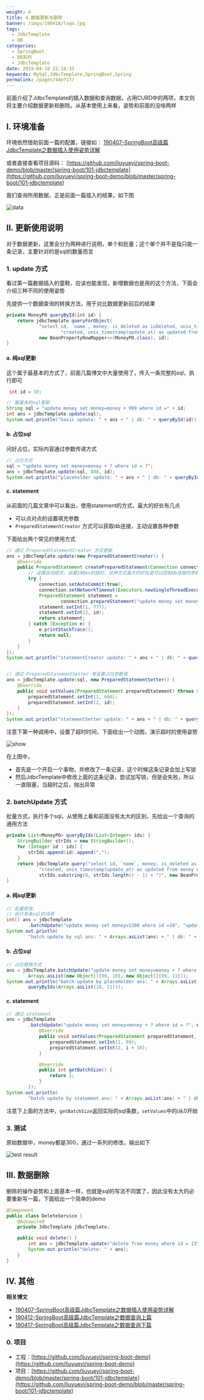 ```yaml
---
weight: 4
title: 4.数据更新与删除
banner: /imgs/190418/logo.jpg
tags: 
  - JdbcTemplate
  - DB
categories: 
  - SpringBoot
  - DB系列
  - JdbcTemplate
date: 2019-04-18 22:14:33
keywords: MySql,JdbcTemplate,SpringBoot,Spring
permalink: /pages/44e717/
---
```


前面介绍了JdbcTemplate的插入数据和查询数据，占用CURD中的两项，本文则将主要介绍数据更新和删除。从基本使用上来看，姿势和前面的没啥两样

<!-- more -->

## I. 环境准备

环境依然借助前面一篇的配置，链接如： [190407-SpringBoot高级篇JdbcTemplate之数据插入使用姿势详解](http://spring.hhui.blog/spring-blog/2019/04/07/190407-SpringBoot%E9%AB%98%E7%BA%A7%E7%AF%87JdbcTemplate%E4%B9%8B%E6%95%B0%E6%8D%AE%E6%8F%92%E5%85%A5%E4%BD%BF%E7%94%A8%E5%A7%BF%E5%8A%BF%E8%AF%A6%E8%A7%A3/)

或者直接查看项目源码： [https://github.com/liuyueyi/spring-boot-demo/blob/master/spring-boot/101-jdbctemplate](https://github.com/liuyueyi/spring-boot-demo/blob/master/spring-boot/101-jdbctemplate)

我们查询所用数据，正是前面一篇插入的结果，如下图

![data](/imgs/190418/00.jpg)

## II. 更新使用说明

对于数据更新，这里会分为两种进行说明，单个和批量；这个单个并不是指只能一条记录，主要针对的是sql的数量而言

### 1. update 方式

看过第一篇数据插入的童鞋，应该也能发现，新增数据也是用的这个方法，下面会介绍三种不同的使用姿势

先提供一个数据查询的转换方法，用于对比数据更新前后的结果

```java
private MoneyPO queryById(int id) {
    return jdbcTemplate.queryForObject(
            "select id, `name`, money, is_deleted as isDeleted, unix_timestamp(create_at) as " +
                    "created, unix_timestamp(update_at) as updated from money where id=?",
            new BeanPropertyRowMapper<>(MoneyPO.class), id);
}
```

#### a. 纯sql更新

这个属于最基本的方式了，前面几篇博文中大量使用了，传入一条完整的sql，执行即可

```java
 int id = 10;

// 最基本的sql更新
String sql = "update money set money=money + 999 where id =" + id;
int ans = jdbcTemplate.update(sql);
System.out.println("basic update: " + ans + " | db: " + queryById(id));
```

#### b. 占位sql

问好占位，实际内容通过参数传递方式

```java
// 占位方式
sql = "update money set money=money + ? where id = ?";
ans = jdbcTemplate.update(sql, 888, id);
System.out.println("placeholder update: " + ans + " | db: " + queryById(id));
```

#### c. statement

从前面的几篇文章中可以看出，使用statement的方式，最大的好处有几点

- 可以点对点的设置填充参数
- `PreparedStatementCreator` 方式可以获取db连接，主动设置各种参数

下面给出两个常见的使用方式

```java
// 通过 PreparedStatementCreator 方式更新
ans = jdbcTemplate.update(new PreparedStatementCreator() {
    @Override
    public PreparedStatement createPreparedStatement(Connection connection) throws SQLException {
        // 设置自动提交，设置100ms的超时，这种方式最大的好处是可以控制db连接的参数
        try {
            connection.setAutoCommit(true);
            connection.setNetworkTimeout(Executors.newSingleThreadExecutor(), 10);
            PreparedStatement statement =
                    connection.prepareStatement("update money set money=money + ? where id " + "= ?");
            statement.setInt(1, 777);
            statement.setInt(2, id);
            return statement;
        } catch (Exception e) {
            e.printStackTrace();
            return null;
        }
    }
});
System.out.println("statementCreator update: " + ans + " | db: " + queryById(id));


// 通过 PreparedStatementSetter 来设置占位参数值
ans = jdbcTemplate.update(sql, new PreparedStatementSetter() {
    @Override
    public void setValues(PreparedStatement preparedStatement) throws SQLException {
        preparedStatement.setInt(1, 666);
        preparedStatement.setInt(2, id);
    }
});
System.out.println("statementSetter update: " + ans + " | db: " + queryById(id));
```

注意下第一种调用中，设置了超时时间，下面给出一个动图，演示超时的使用姿势

![show](/imgs/190418/01.gif)


在上图中，

- 首先是一个开启一个事物，并修改了一条记录，这个时候这条记录会加上写锁
- 然后JdbcTemplate中修改上面的这条记录，尝试加写锁，但是会失败，所以一直阻塞，当超时之后，抛出异常

### 2. batchUpdate 方式

批量方式，执行多个sql，从使用上看和前面没有太大的区别，先给出一个查询的通用方法

```java
private List<MoneyPO> queryByIds(List<Integer> ids) {
    StringBuilder strIds = new StringBuilder();
    for (Integer id : ids) {
        strIds.append(id).append(",");
    }
    return jdbcTemplate.query("select id, `name`, money, is_deleted as isDeleted, unix_timestamp(create_at) as " +
            "created, unix_timestamp(update_at) as updated from money where id in (" +
            strIds.substring(0, strIds.length() - 1) + ")", new BeanPropertyRowMapper<>(MoneyPO.class));
}
```

#### a. 纯sql更新

```java
// 批量修改，
// 执行多条sql的场景
int[] ans = jdbcTemplate
        .batchUpdate("update money set money=1300 where id =10", "update money set money=1300 where id = 11");
System.out.println(
        "batch update by sql ans: " + Arrays.asList(ans) + " | db: " + queryByIds(Arrays.asList(10, 11)));
```

#### b. 占位sql

```java
// 占位替换方式
ans = jdbcTemplate.batchUpdate("update money set money=money + ? where id = ?",
        Arrays.asList(new Object[]{99, 10}, new Object[]{99, 11}));
System.out.println("batch update by placeHolder ans: " + Arrays.asList(ans) + " | db: " +
        queryByIds(Arrays.asList(10, 11)));
```

#### c. statement

```java
// 通过 statement
ans = jdbcTemplate
        .batchUpdate("update money set money=money + ? where id = ?", new BatchPreparedStatementSetter() {
            @Override
            public void setValues(PreparedStatement preparedStatement, int i) throws SQLException {
                preparedStatement.setInt(1, 99);
                preparedStatement.setInt(2, i + 10);
            }

            @Override
            public int getBatchSize() {
                return 2;
            }
        });
System.out.println(
        "batch update by statement ans: " + Arrays.asList(ans) + " | db: " + queryByIds(Arrays.asList(10, 11)));
```

注意下上面的方法中，`getBatchSize`返回实际的sql条数，`setValues`中的i从0开始


### 3. 测试

原始数据中，money都是300，通过一系列的修改，输出如下

![test result](/imgs/190418/02.jpg)

## III. 数据删除

删除的操作姿势和上面基本一样，也就是sql的写法不同罢了，因此没有太大的必要重新写一篇，下面给出一个简单的demo

```java
@Component
public class DeleteService {
    @Autowired
    private JdbcTemplate jdbcTemplate;

    public void delete() {
        int ans = jdbcTemplate.update("delete from money where id = 13");
        System.out.println("delete: " + ans);
    }
}
```


## IV. 其他

**相关博文**

- [190407-SpringBoot高级篇JdbcTemplate之数据插入使用姿势详解](http://spring.hhui.blog/spring-blog/2019/04/07/190407-SpringBoot%E9%AB%98%E7%BA%A7%E7%AF%87JdbcTemplate%E4%B9%8B%E6%95%B0%E6%8D%AE%E6%8F%92%E5%85%A5%E4%BD%BF%E7%94%A8%E5%A7%BF%E5%8A%BF%E8%AF%A6%E8%A7%A3/)
- [190412-SpringBoot高级篇JdbcTemplate之数据查询上篇](http://spring.hhui.top/spring-blog/2019/04/12/190412-SpringBoot%E9%AB%98%E7%BA%A7%E7%AF%87JdbcTemplate%E4%B9%8B%E6%95%B0%E6%8D%AE%E6%9F%A5%E8%AF%A2%E4%B8%8A%E7%AF%87/)
- [190417-SpringBoot高级篇JdbcTemplate之数据查询下篇](http://spring.hhui.top/spring-blog/2019/04/17/190417-SpringBoot%E9%AB%98%E7%BA%A7%E7%AF%87JdbcTemplate%E4%B9%8B%E6%95%B0%E6%8D%AE%E6%9F%A5%E8%AF%A2%E4%B8%8B%E7%AF%87/)

### 0. 项目

- 工程：[https://github.com/liuyueyi/spring-boot-demo](https://github.com/liuyueyi/spring-boot-demo)
- 项目：[https://github.com/liuyueyi/spring-boot-demo/blob/master/spring-boot/101-jdbctemplate](https://github.com/liuyueyi/spring-boot-demo/blob/master/spring-boot/101-jdbctemplate)


